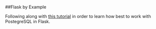 ##Flask by Example

Following along with [this tutorial](https://realpython.com/blog/python/flask-by-example-part-1-project-setup/) in order to learn how best to work with PostegreSQL in Flask.